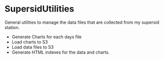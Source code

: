 # SupersidUtilities

General utilities to manage the data files that are collected from my supersid station.

* Generate Charts for each days file
* Load charts to S3
* Load data files to S3
* Generate HTML indexes for the data and charts.
